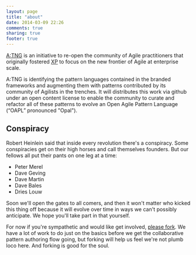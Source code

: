 ```yaml
---
layout: page
title: "about"
date: 2014-03-09 22:26
comments: true
sharing: true
footer: true
---
```

[A:TNG](http://agiletng.org) is an initiative to re-open the community of
Agile practitioners that originally fostered
[XP](http://c2.com/cgi/wiki?ExtremeProgrammingRoadmap) to focus on the new
frontier of Agile at enterprise scale.

A:TNG is identifying the pattern languages contained in the branded frameworks
and augmenting them with patterns contributed by its community of Agilists
in the trenches. It will distributes this work via github under an open
content license to enable the community to curate and refactor all of these
patterns to evolve an Open Agile Pattern Language (“OAPL” pronounced "Opal").

## Conspiracy

Robert Heinlein said that inside every revolution there's a conspiracy. Some
conspiracies get on their high horses and call themselves founders. But our
fellows all put their pants on one leg at a time:

* Peter Merel
* Dave Geving
* Dave Martin
* Dave Bales
* Dries Louw

Soon we'll open the gates to all comers, and then it won't matter who kicked
this thing off because it will evolve over time in ways we can't possibly
anticipate. We hope you'll take part in that yourself.

For now if you're sympathetic and would like get involved, [please
fork](http://github.com/Agile-TNG/Agile-TNG.github.io). We have a lot of work
to do just on the basics before we get the collaborative pattern authoring
flow going, but forking will help us feel we're not plumb loco here. And
forking is good for the soul.

